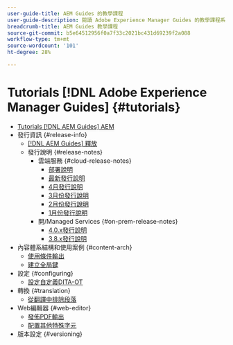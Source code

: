 ```yaml
---
user-guide-title: AEM Guides 的教學課程
user-guide-description: 閱讀 Adobe Experience Manager Guides 的教學課程系列。
breadcrumb-title: AEM Guides 教學課程
source-git-commit: b5e64512956f0a7f33c2021bc431d69239f2a088
workflow-type: tm+mt
source-wordcount: '101'
ht-degree: 28%

---
```



# Tutorials [!DNL Adobe Experience Manager Guides] {#tutorials}

+ [Tutorials [!DNL AEM Guides] AEM](overview.md)
+ 發行資訊 {#release-info}
   + [[!DNL AEM Guides] 釋放](./release-info/latest-release-info.md)
   + 發行說明 {#release-notes}
      + 雲端服務 {#cloud-release-notes}
         + [部署說明](./release-info/deploy-xml-on-aemaacs.md)
         + [最新發行說明](./release-info/release-notes-2022.5.0.md)
         + [4月發行說明](./release-info/release-notes-2022.4.0.md)
         + [3月份發行說明](./release-info/release-notes-2022.3.0.md)
         + [2月份發行說明](./release-info/release-notes-2022.2.0.md)
         + [1月份發行說明](./release-info/release-notes-2022.1.0.md)
      + 開/Managed Services {#on-prem-release-notes}
         + [4.0.x發行說明](https://helpx.adobe.com/xml-documentation-for-experience-manager/release-note/release-notes-xml-documentation-solution-4-0.html)
         + [3.8.x發行說明](https://helpx.adobe.com/xml-documentation-for-experience-manager/release-note/release-notes-xml-documentation-solution-3-8.html)
+ 內容體系結構和使用案例 {#content-arch}
   + [使用條件輸出](./content-architecture/create-and-use-conditions.md)
   + [建立全局鍵](./content-architecture/create-global-keys.md)
+ 設定 {#configuring}
   + [設定自定義DITA-OT](./configuring/setup-a-custom-dita-ot.md)
+ 轉換 {#translation}
   + [從翻譯中排除段落](./translation/exclude-paragraphs-from-translation.md)
+ Web編輯器 {#web-editor}
   + [發佈PDF輸出](./web-editor/native-pdf-web-editor.md)
   + [配置其他特殊字元](./web-editor/configure-additional-special-characters.md)
+ 版本設定 {#versioning}
